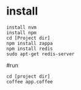 # install 
```
install nvm
install npm
cd [Project dir]
npm install zappa 
npm install redis
sudo apt-get redis-server
```

#run
```
cd [project dir]
coffee app.coffee
```
